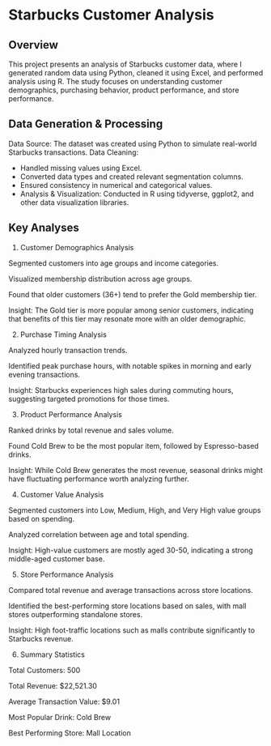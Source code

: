 # Starbucks Customer Analysis

## Overview

This project presents an analysis of Starbucks customer data, where I generated random data using Python, cleaned it using Excel, and performed analysis using R. The study focuses on understanding customer demographics, purchasing behavior, product performance, and store performance.

## Data Generation & Processing

Data Source: The dataset was created using Python to simulate real-world Starbucks transactions.
Data Cleaning:
- Handled missing values using Excel.
- Converted data types and created relevant segmentation columns.
- Ensured consistency in numerical and categorical values.
- Analysis & Visualization: Conducted in R using tidyverse, ggplot2, and other data visualization libraries.

## Key Analyses

1. Customer Demographics Analysis

Segmented customers into age groups and income categories.

Visualized membership distribution across age groups.

Found that older customers (36+) tend to prefer the Gold membership tier.

Insight: The Gold tier is more popular among senior customers, indicating that benefits of this tier may resonate more with an older demographic.

2. Purchase Timing Analysis

Analyzed hourly transaction trends.

Identified peak purchase hours, with notable spikes in morning and early evening transactions.

Insight: Starbucks experiences high sales during commuting hours, suggesting targeted promotions for those times.

3. Product Performance Analysis

Ranked drinks by total revenue and sales volume.

Found Cold Brew to be the most popular item, followed by Espresso-based drinks.

Insight: While Cold Brew generates the most revenue, seasonal drinks might have fluctuating performance worth analyzing further.

4. Customer Value Analysis

Segmented customers into Low, Medium, High, and Very High value groups based on spending.

Analyzed correlation between age and total spending.

Insight: High-value customers are mostly aged 30-50, indicating a strong middle-aged customer base.

5. Store Performance Analysis

Compared total revenue and average transactions across store locations.

Identified the best-performing store locations based on sales, with mall stores outperforming standalone stores.

Insight: High foot-traffic locations such as malls contribute significantly to Starbucks revenue.

6. Summary Statistics

Total Customers: 500

Total Revenue: $22,521.30

Average Transaction Value: $9.01

Most Popular Drink: Cold Brew

Best Performing Store: Mall Location